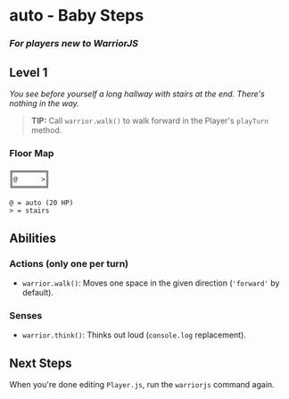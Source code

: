 # auto - Baby Steps

### _For players new to WarriorJS_

## Level 1

_You see before yourself a long hallway with stairs at the end. There's nothing in the way._

> **TIP:** Call `warrior.walk()` to walk forward in the Player's `playTurn` method.

### Floor Map

```
╔════════╗
║@      >║
╚════════╝

@ = auto (20 HP)
> = stairs
```

## Abilities

### Actions (only one per turn)

- `warrior.walk()`: Moves one space in the given direction (`'forward'` by default).

### Senses

- `warrior.think()`: Thinks out loud (`console.log` replacement).

## Next Steps

When you're done editing `Player.js`, run the `warriorjs` command again.
